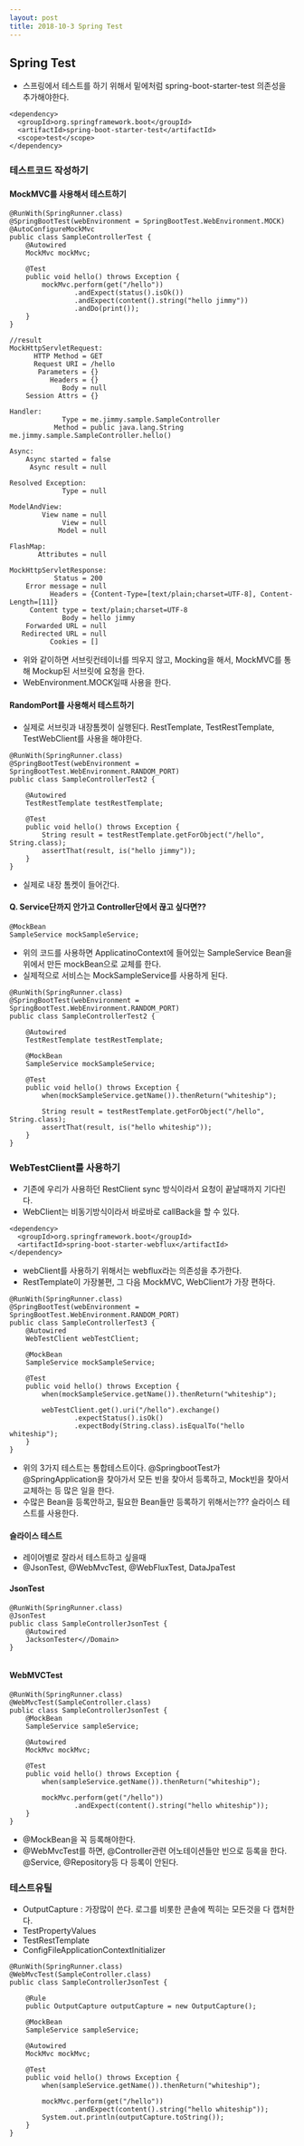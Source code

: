 ```yaml
---
layout: post
title: 2018-10-3 Spring Test
---
```


Spring Test
---

- 스프링에서 테스트를 하기 위해서 밑에처럼 spring-boot-starter-test 의존성을 추가해야한다.
```
<dependency>
  <groupId>org.springframework.boot</groupId>
  <artifactId>spring-boot-starter-test</artifactId>
  <scope>test</scope>
</dependency>
```

### 테스트코드 작성하기


#### MockMVC를 사용해서 테스트하기
```
@RunWith(SpringRunner.class)
@SpringBootTest(webEnvironment = SpringBootTest.WebEnvironment.MOCK)
@AutoConfigureMockMvc
public class SampleControllerTest {
    @Autowired
    MockMvc mockMvc;

    @Test
    public void hello() throws Exception {
        mockMvc.perform(get("/hello"))
                .andExpect(status().isOk())
                .andExpect(content().string("hello jimmy"))
                .andDo(print());
    }
}

//result
MockHttpServletRequest:
      HTTP Method = GET
      Request URI = /hello
       Parameters = {}
          Headers = {}
             Body = null
    Session Attrs = {}

Handler:
             Type = me.jimmy.sample.SampleController
           Method = public java.lang.String me.jimmy.sample.SampleController.hello()

Async:
    Async started = false
     Async result = null

Resolved Exception:
             Type = null

ModelAndView:
        View name = null
             View = null
            Model = null

FlashMap:
       Attributes = null

MockHttpServletResponse:
           Status = 200
    Error message = null
          Headers = {Content-Type=[text/plain;charset=UTF-8], Content-Length=[11]}
     Content type = text/plain;charset=UTF-8
             Body = hello jimmy
    Forwarded URL = null
   Redirected URL = null
          Cookies = []
```
- 위와 같이하면 서브릿컨테이너를 띄우지 않고, Mocking을 해서, MockMVC를 통해 Mockup된 서브릿에 요청을 한다.
- WebEnvironment.MOCK일때 사용을 한다.


#### RandomPort를 사용해서 테스트하기

- 실제로 서브릿과 내장톰켓이 실행된다. RestTemplate, TestRestTemplate, TestWebClient를 사용을 해야한다.

```
@RunWith(SpringRunner.class)
@SpringBootTest(webEnvironment = SpringBootTest.WebEnvironment.RANDOM_PORT)
public class SampleControllerTest2 {

    @Autowired
    TestRestTemplate testRestTemplate;

    @Test
    public void hello() throws Exception {
        String result = testRestTemplate.getForObject("/hello", String.class);
        assertThat(result, is("hello jimmy"));
    }
}
```
- 실제로 내장 톰켓이 들어간다.

#### Q. Service단까지 안가고 Controller단에서 끊고 싶다면??

```
@MockBean
SampleService mockSampleService;
```
- 위의 코드를 사용하면 ApplicatinoContext에 들어있는 SampleService Bean을 위에서 만든 mockBean으로 교체를 한다.
- 실제적으로 서비스는 MockSampleService를 사용하게 된다.

```
@RunWith(SpringRunner.class)
@SpringBootTest(webEnvironment = SpringBootTest.WebEnvironment.RANDOM_PORT)
public class SampleControllerTest2 {

    @Autowired
    TestRestTemplate testRestTemplate;

    @MockBean
    SampleService mockSampleService;

    @Test
    public void hello() throws Exception {
        when(mockSampleService.getName()).thenReturn("whiteship");

        String result = testRestTemplate.getForObject("/hello", String.class);
        assertThat(result, is("hello whiteship"));
    }
}
```

### WebTestClient를 사용하기

- 기존에 우리가 사용하던 RestClient sync 방식이라서 요청이 끝날때까지 기다린다.
- WebClient는 비동기방식이라서 바로바로 callBack을 할 수 있다.


```
<dependency>
  <groupId>org.springframework.boot</groupId>
  <artifactId>spring-boot-starter-webflux</artifactId>
</dependency>
```
- webClient를 사용하기 위해서는 webflux라는 의존성을 추가한다.
- RestTemplate이 가장불편, 그 다음 MockMVC, WebClient가 가장 편하다.

```
@RunWith(SpringRunner.class)
@SpringBootTest(webEnvironment = SpringBootTest.WebEnvironment.RANDOM_PORT)
public class SampleControllerTest3 {
    @Autowired
    WebTestClient webTestClient;

    @MockBean
    SampleService mockSampleService;

    @Test
    public void hello() throws Exception {
        when(mockSampleService.getName()).thenReturn("whiteship");

        webTestClient.get().uri("/hello").exchange()
                .expectStatus().isOk()
                .expectBody(String.class).isEqualTo("hello whiteship");
    }
}
```
- 위의 3가지 테스트는 통합테스트이다. @SpringbootTest가  @SpringApplication을 찾아가서 모든 빈을 찾아서 등록하고, Mock빈을 찾아서 교체하는 등 많은 일을 한다.
- 수많은 Bean을 등록안하고, 필요한 Bean들만 등록하기 위해서는??? 슬라이스 테스트를 사용한다.

#### 슬라이스 테스트
- 레이어별로 잘라서 테스트하고 싶을때
- @JsonTest, @WebMvcTest, @WebFluxTest, DataJpaTest


#### JsonTest

```
@RunWith(SpringRunner.class)
@JsonTest
public class SampleControllerJsonTest {
    @Autowired
    JacksonTester<//Domain>
}


```

#### WebMVCTest

```
@RunWith(SpringRunner.class)
@WebMvcTest(SampleController.class)
public class SampleControllerJsonTest {
    @MockBean
    SampleService sampleService;

    @Autowired
    MockMvc mockMvc;

    @Test
    public void hello() throws Exception {
        when(sampleService.getName()).thenReturn("whiteship");

        mockMvc.perform(get("/hello"))
                .andExpect(content().string("hello whiteship"));
    }
}

```
- @MockBean을 꼭 등록해야한다.
- @WebMvcTest를 하면, @Controller관련 어노테이션들만 빈으로 등록을 한다. @Service, @Repository등 다 등록이 안된다.


### 테스트유틸

- OutputCapture : 가장많이 쓴다. 로그를 비롯한 콘솔에 찍히는 모든것을 다 캡처한다.
- TestPropertyValues
- TestRestTemplate
- ConfigFileApplicationContextInitializer

```
@RunWith(SpringRunner.class)
@WebMvcTest(SampleController.class)
public class SampleControllerJsonTest {

    @Rule
    public OutputCapture outputCapture = new OutputCapture();

    @MockBean
    SampleService sampleService;

    @Autowired
    MockMvc mockMvc;

    @Test
    public void hello() throws Exception {
        when(sampleService.getName()).thenReturn("whiteship");

        mockMvc.perform(get("/hello"))
                .andExpect(content().string("hello whiteship"));
        System.out.println(outputCapture.toString());
    }
}
```
